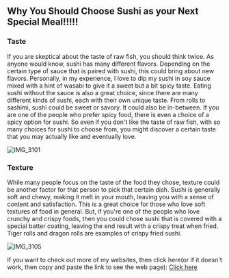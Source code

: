 ## Why You Should Choose Sushi as your Next Special Meal!!!!!

### Taste
If you are skeptical about the taste of raw fish, you should think twice. As anyone would know, sushi has many different flavors. Depending on the certain type of sauce that is paired with sushi, this could bring about new flavors. Personally, in my experience, I love to dip my sushi in soy sauce mixed with a hint of wasabi to give it a sweet but a bit spicy taste. Eating sushi without the sauce is also a great choice, since there are many different kinds of sushi, each with their own unique taste. From rolls to sashimi, sushi could be sweet or savory. It could also be in-between. If you are one of the people who prefer spicy food, there is even a choice of a spicy option for sushi. So even if you don't like the taste of raw fish, with so many choices for sushi to choose from, you might discover a certain taste that you may actually like and eventually love.

![IMG_3101](https://user-images.githubusercontent.com/91553925/135563679-60b2c914-183a-4e02-958d-4d58d8485d67.jpg)


### Texture
While many people focus on the taste of the food they chose, texture could be another factor for that person to pick that certain dish. Sushi is generally soft and chewy, making it melt in your mouth, leaving you with a sense of content and satisfaction. This is a great choice for those who love soft textures of food in general. But, if you're one of the people who love crunchy and crispy foods, then you could chose sushi that is covered with a special batter coating, leaving the end result with a crispy treat when fried. Tiger rolls and dragon rolls are examples of crispy fried sushi.  

![IMG_3105](https://user-images.githubusercontent.com/91553925/135565317-9531a423-e838-45f3-a9c7-e0716d5a06c1.jpg)

If you want to check out more of my websites, then click here(or if it doesn't work, then copy and paste the link to see the web page): [Click here](https://ashleysong435.github.io/RandomTopic/)
